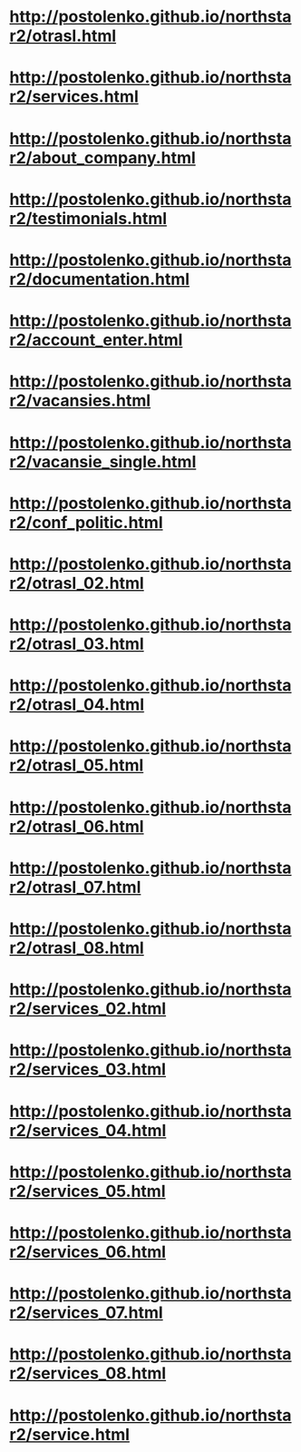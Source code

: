 # http://postolenko.github.io/northstar2/otrasl.html
# http://postolenko.github.io/northstar2/services.html
# http://postolenko.github.io/northstar2/about_company.html
# http://postolenko.github.io/northstar2/testimonials.html
# http://postolenko.github.io/northstar2/documentation.html
# http://postolenko.github.io/northstar2/account_enter.html
# http://postolenko.github.io/northstar2/vacansies.html
# http://postolenko.github.io/northstar2/vacansie_single.html
# http://postolenko.github.io/northstar2/conf_politic.html
# http://postolenko.github.io/northstar2/otrasl_02.html
# http://postolenko.github.io/northstar2/otrasl_03.html
# http://postolenko.github.io/northstar2/otrasl_04.html
# http://postolenko.github.io/northstar2/otrasl_05.html
# http://postolenko.github.io/northstar2/otrasl_06.html
# http://postolenko.github.io/northstar2/otrasl_07.html
# http://postolenko.github.io/northstar2/otrasl_08.html
# http://postolenko.github.io/northstar2/services_02.html
# http://postolenko.github.io/northstar2/services_03.html
# http://postolenko.github.io/northstar2/services_04.html
# http://postolenko.github.io/northstar2/services_05.html
# http://postolenko.github.io/northstar2/services_06.html
# http://postolenko.github.io/northstar2/services_07.html
# http://postolenko.github.io/northstar2/services_08.html
# http://postolenko.github.io/northstar2/service.html